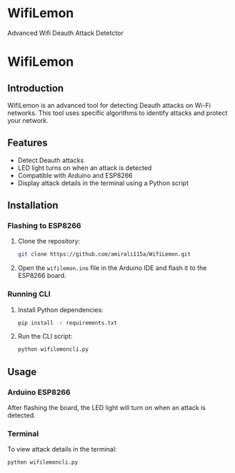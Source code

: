 # WifiLemon
Advanced Wifi Deauth Attack Detetctor
# WifiLemon

## Introduction
WifiLemon is an advanced tool for detecting Deauth attacks on Wi-Fi networks. This tool uses specific algorithms to identify attacks and protect your network.

## Features
- Detect Deauth attacks
- LED light turns on when an attack is detected
- Compatible with Arduino and ESP8266
- Display attack details in the terminal using a Python script

## Installation
### Flashing to ESP8266
1. Clone the repository:
    ```bash
    git clone https://github.com/amirali115a/WifiLemon.git
    ```
2. Open the `wifilemon.ino` file in the Arduino IDE and flash it to the ESP8266 board.

### Running CLI
1. Install Python dependencies:
    ```bash
    pip install -r requirements.txt
    ```
2. Run the CLI script:
    ```bash
    python wifilemoncli.py
    ```

## Usage
### Arduino ESP8266
After flashing the board, the LED light will turn on when an attack is detected.

### Terminal
To view attack details in the terminal:
```bash
python wifilemoncli.py
